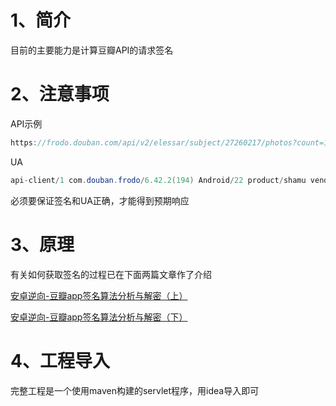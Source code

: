# 1、简介

目前的主要能力是计算豆瓣API的请求签名

# 2、注意事项

API示例

```java
https://frodo.douban.com/api/v2/elessar/subject/27260217/photos?count=100&apikey=0dad551ec0f84ed02907ff5c42e8ec70&_sig=gfTX2YbSiADYaG%2FzXJ%2BpNo5IhbI%3D&_ts=1599316450
```

UA

```java
api-client/1 com.douban.frodo/6.42.2(194) Android/22 product/shamu vendor/OPPO model/OPPO R11 Plus  rom/android  network/wifi  platform/mobile nd/1

```

必须要保证签名和UA正确，才能得到预期响应

# 3、原理

有关如何获取签名的过程已在下面两篇文章作了介绍

[安卓逆向-豆瓣app签名算法分析与解密（上）](https://blog.csdn.net/qq_23594799/article/details/108445726)

[安卓逆向-豆瓣app签名算法分析与解密（下）](https://blog.csdn.net/qq_23594799/article/details/108446352)

# 4、工程导入

完整工程是一个使用maven构建的servlet程序，用idea导入即可
